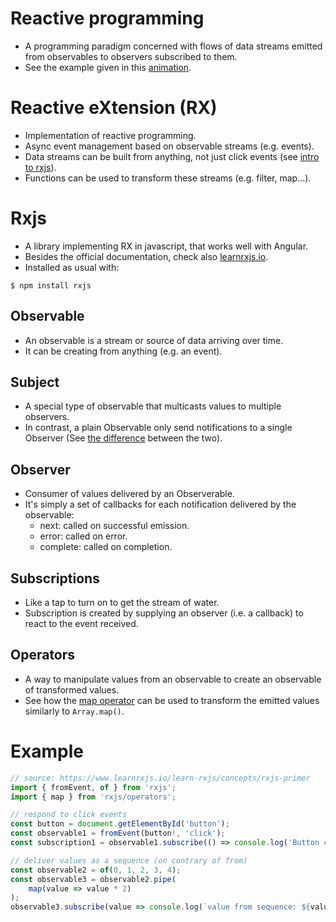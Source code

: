 # Reactive programming
- A programming paradigm concerned with flows of data streams emitted from observables to observers subscribed to them.
- See the example given in this [animation][reactive-programming].

[reactive-programming]: https://codecraft.tv/courses/angular/reactive-programming-with-rxjs/streams-and-reactive-programming/

# Reactive eXtension (RX)
- Implementation of reactive programming.
- Async event management based on observable streams (e.g. events).
- Data streams can be built from anything, not just click events (see [intro to rxjs][intro-to-rxjs]).
- Functions can be used to transform these streams (e.g. filter, map...).

[intro-to-rxjs]: https://gist.github.com/staltz/868e7e9bc2a7b8c1f754

# Rxjs
- A library implementing RX in javascript, that works well with Angular.
- Besides the official documentation, check also [learnrxjs.io][learnrxjs].
- Installed as usual with:

```terminal
$ npm install rxjs
```

[learnrxjs]: https://www.learnrxjs.io

## Observable
- An observable is a stream or source of data arriving over time.
- It can be creating from anything (e.g. an event).

## Subject
- A special type of observable that multicasts values to multiple observers.
- In contrast, a plain Observable only send notifications to a single Observer (See [the difference][unicast-vs-multicast] between the two).

[unicast-vs-multicast]: https://luukgruijs.medium.com/understanding-rxjs-subjects-339428a1815b

## Observer
- Consumer of values delivered by an Observerable.
- It's simply a set of callbacks for each notification delivered by the observable:
  - next: called on successful emission.
  - error: called on error.
  - complete: called on completion.

## Subscriptions
- Like a tap to turn on to get the stream of water.
- Subscription is created by supplying an observer (i.e. a callback) to react to the event received.

## Operators
- A way to manipulate values from an observable to create an observable of transformed values.
- See how the [map operator][map-operator] can be used to transform the emitted values similarly to `Array.map()`.

[map-operator]: https://www.learnrxjs.io/learn-rxjs/concepts/rxjs-primer#operators

# Example
```js
// source: https://www.learnrxjs.io/learn-rxjs/concepts/rxjs-primer
import { fromEvent, of } from 'rxjs';
import { map } from 'rxjs/operators';

// respond to click events
const button = document.getElementById('button');
const observable1 = fromEvent(button!, 'click');
const subscription1 = observable1.subscribe(() => console.log('Button clicked!'));

// deliver values as a sequence (on contrary of from)
const observable2 = of(0, 1, 2, 3, 4);
const observable3 = observable2.pipe(
    map(value => value * 2)
);
observable3.subscribe(value => console.log(`value from sequence: ${value}`));
```
